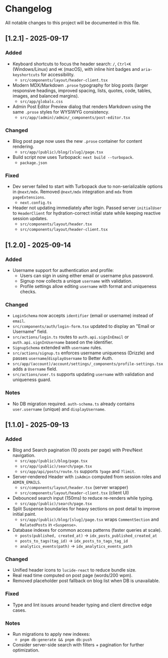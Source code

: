 # Changelog

All notable changes to this project will be documented in this file.

## [1.2.1] - 2025-09-17

### Added
- Keyboard shortcuts to focus the header search: `/`, `Ctrl+K` (Windows/Linux) and `⌘K` (macOS), with inline hint badges and `aria-keyshortcuts` for accessibility.
  - `src/components/layout/header-client.tsx`
- Modern MDX/Markdown `.prose` typography for blog posts (larger responsive headings, improved spacing, lists, quotes, code, tables, images, and balanced margins).
  - `src/app/globals.css`
- Admin Post Editor Preview dialog that renders Markdown using the same `.prose` styles for WYSIWYG consistency.
  - `src/app/(admin)/admin/_components/post-editor.tsx`

### Changed
- Blog post page now uses the new `.prose` container for content rendering.
  - `src/app/(public)/blog/[slug]/page.tsx`
- Build script now uses Turbopack: `next build --turbopack`.
  - `package.json`

### Fixed
- Dev server failed to start with Turbopack due to non-serializable options in `@next/mdx`. Removed `@next/mdx` integration and `mdx` from `pageExtensions`.
  - `next.config.ts`
- Header not updating immediately after login. Passed server `initialUser` to `HeaderClient` for hydration-correct initial state while keeping reactive session updates.
  - `src/components/layout/header.tsx`
  - `src/components/layout/header-client.tsx`

## [1.2.0] - 2025-09-14

### Added
- Username support for authentication and profile:
  - Users can sign in using either email or username plus password.
  - Signup now collects a unique `username` with validation.
  - Profile settings allow editing `username` with format and uniqueness checks.

### Changed
- `LoginSchema` now accepts `identifier` (email or username) instead of `email`.
- `src/components/auth/login-form.tsx` updated to display an "Email or Username" field.
- `src/actions/login.ts` routes to `auth.api.signInEmail` or `auth.api.signInUsername` based on the identifier.
- `SignupSchema` extended with `username` rules.
- `src/actions/signup.ts` enforces username uniqueness (Drizzle) and passes `username`/`displayUsername` to Better Auth.
- `src/app/(account)/account/settings/_components/profile-settings.tsx` adds a `Username` field.
- `src/actions/user.ts` supports updating `username` with validation and uniqueness guard.

### Notes
- No DB migration required. `auth-schema.ts` already contains `user.username` (unique) and `displayUsername`.

## [1.1.0] - 2025-09-13

### Added
- Blog and Search pagination (10 posts per page) with Prev/Next navigation.
  - `src/app/(public)/blog/page.tsx`
  - `src/app/(public)/search/page.tsx`
  - `src/app/api/posts/route.ts` supports `?page` and `?limit`.
- Server-rendered Header with `isAdmin` computed from session roles and `ADMIN_EMAILS`.
  - `src/components/layout/header.tsx` (server wrapper)
  - `src/components/layout/header-client.tsx` (client UI)
- Debounced search input (150ms) to reduce re-renders while typing.
  - `src/app/(public)/search/page.tsx`
- Split Suspense boundaries for heavy sections on post detail to improve initial paint.
  - `src/app/(public)/blog/[slug]/page.tsx` wraps `CommentSection` and `RelatedPosts` in `<Suspense>`.
- Database indexes for common access patterns (faster queries at scale).
  - `posts(published, created_at)` → `idx_posts_published_created_at`
  - `posts_to_tags(tag_id)` → `idx_posts_to_tags_tag_id`
  - `analytics_events(path)` → `idx_analytics_events_path`

### Changed
- Unified header icons to `lucide-react` to reduce bundle size.
- Real read time computed on post page (words/200 wpm).
- Removed placeholder post fallback on blog list when DB is unavailable.

### Fixed
- Type and lint issues around header typing and client directive edge cases.

### Notes
- Run migrations to apply new indexes:
  - `pnpm db:generate && pnpm db:push`
- Consider server-side search with filters + pagination for further optimization.

